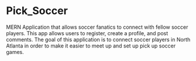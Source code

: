# Pick_Soccer

MERN Application that allows soccer fanatics to connect with fellow soccer players. This app allows users to register, create a profile, and post comments. The goal of this application is to connect soccer players in North Atlanta in order to make it easier to meet up and set up pick up soccer games. 
